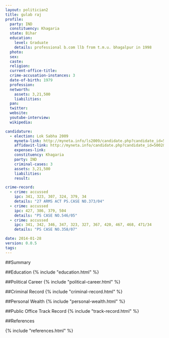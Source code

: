 ```yaml
---
layout: politician2
title: gulab raj
profile: 
  party: IND
  constituency: Khagaria
  state: Bihar
  education: 
    level: Graduate
    details: professional b.com llb from t.m.u. bhagalpur in 1998
  photo: 
  sex: 
  caste: 
  religion: 
  current-office-title: 
  crime-accusation-instances: 3
  date-of-birth: 1979
  profession: 
  networth: 
    assets: 3,21,500
    liabilities: 
  pan: 
  twitter: 
  website: 
  youtube-interview: 
  wikipedia: 

candidature: 
  - election: Lok Sabha 2009
    myneta-link: http://myneta.info/ls2009/candidate.php?candidate_id=5002
    affidavit-link: http://myneta.info/candidate.php?candidate_id=5002&scan=original
    expenses-link: 
    constituency: Khagaria 
    party: IND
    criminal-cases: 3
    assets: 3,21,500
    liabilities: 
    result:  

crime-record: 
  - crime: accussed
    ipc: 341, 323, 307, 324, 379, 34
    details: "27 ARMS ACT PS.CASE NO.373/04" 
  - crime: accussed
    ipc: 427, 386, 379, 504
    details: "PS CASE NO.546/05" 
  - crime: accussed
    ipc: 341, 342, 346, 347, 323, 327, 367, 420, 467, 468, 471/34
    details: "PS CASE NO.358/07" 

date: 2014-01-28
version: 0.0.5
tags: 
---
```

##Summary


##Education
{% include "education.html" %}


##Political Career
{% include "political-career.html" %}


##Criminal Record
{% include "criminal-record.html" %}


##Personal Wealth
{% include "personal-wealth.html" %}


##Public Office Track Record
{% include "track-record.html" %}


##References


{% include "references.html" %}